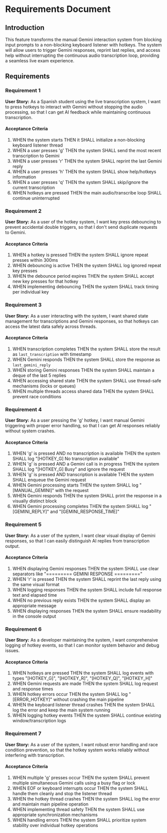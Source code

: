 # Requirements Document

## Introduction

This feature transforms the manual Gemini interaction system from blocking input prompts to a non-blocking keyboard listener with hotkeys. The system will allow users to trigger Gemini responses, reprint last replies, and access help without interrupting the continuous audio transcription loop, providing a seamless live exam experience.

## Requirements

### Requirement 1

**User Story:** As a Spanish student using the live transcription system, I want to press hotkeys to interact with Gemini without stopping the audio processing, so that I can get AI feedback while maintaining continuous transcription.

#### Acceptance Criteria

1. WHEN the system starts THEN it SHALL initialize a non-blocking keyboard listener thread
2. WHEN a user presses 'g' THEN the system SHALL send the most recent transcription to Gemini
3. WHEN a user presses 'r' THEN the system SHALL reprint the last Gemini reply
4. WHEN a user presses 'h' THEN the system SHALL show help/hotkeys information
5. WHEN a user presses 'q' THEN the system SHALL skip/ignore the current transcription
6. WHEN hotkeys are pressed THEN the main audio/transcribe loop SHALL continue uninterrupted

### Requirement 2

**User Story:** As a user of the hotkey system, I want key press debouncing to prevent accidental double triggers, so that I don't send duplicate requests to Gemini.

#### Acceptance Criteria

1. WHEN a hotkey is pressed THEN the system SHALL ignore repeat presses within 300ms
2. WHEN debouncing is active THEN the system SHALL log ignored repeat key presses
3. WHEN the debounce period expires THEN the system SHALL accept new key presses for that hotkey
4. WHEN implementing debouncing THEN the system SHALL track timing per individual key

### Requirement 3

**User Story:** As a user interacting with the system, I want shared state management for transcriptions and Gemini responses, so that hotkeys can access the latest data safely across threads.

#### Acceptance Criteria

1. WHEN transcription completes THEN the system SHALL store the result as `last_transcription` with timestamp
2. WHEN Gemini responds THEN the system SHALL store the response as `last_gemini_reply`
3. WHEN storing Gemini responses THEN the system SHALL maintain a deque of the last 5 replies
4. WHEN accessing shared state THEN the system SHALL use thread-safe mechanisms (locks or queues)
5. WHEN multiple threads access shared data THEN the system SHALL prevent race conditions

### Requirement 4

**User Story:** As a user pressing the 'g' hotkey, I want manual Gemini triggering with proper error handling, so that I can get AI responses reliably without system crashes.

#### Acceptance Criteria

1. WHEN 'g' is pressed AND no transcription is available THEN the system SHALL log "[HOTKEY_G] No transcription available"
2. WHEN 'g' is pressed AND a Gemini call is in progress THEN the system SHALL log "[HOTKEY_G] Busy" and ignore the request
3. WHEN 'g' is pressed AND transcription is available THEN the system SHALL enqueue the Gemini request
4. WHEN Gemini processing starts THEN the system SHALL log "[MANUAL_GEMINI]" with the request
5. WHEN Gemini responds THEN the system SHALL print the response in a visually distinct block
6. WHEN Gemini processing completes THEN the system SHALL log "[GEMINI_REPLY]" and "[GEMINI_RESPONSE_TIME]"

### Requirement 5

**User Story:** As a user of the system, I want clear visual display of Gemini responses, so that I can easily distinguish AI replies from transcription output.

#### Acceptance Criteria

1. WHEN displaying Gemini responses THEN the system SHALL use clear separators like "========= GEMINI RESPONSE ========="
2. WHEN 'r' is pressed THEN the system SHALL reprint the last reply using the same visual format
3. WHEN logging responses THEN the system SHALL include full response text and elapsed time
4. WHEN no previous reply exists THEN the system SHALL display an appropriate message
5. WHEN displaying responses THEN the system SHALL ensure readability in the console output

### Requirement 6

**User Story:** As a developer maintaining the system, I want comprehensive logging of hotkey events, so that I can monitor system behavior and debug issues.

#### Acceptance Criteria

1. WHEN hotkeys are pressed THEN the system SHALL log events with types "[HOTKEY_G]", "[HOTKEY_R]", "[HOTKEY_Q]", "[HOTKEY_H]"
2. WHEN Gemini requests are made THEN the system SHALL log request and response times
3. WHEN hotkey errors occur THEN the system SHALL log "[ERROR_HOTKEY]" without crashing the main pipeline
4. WHEN the keyboard listener thread crashes THEN the system SHALL log the error and keep the main system running
5. WHEN logging hotkey events THEN the system SHALL continue existing window/transcription logs

### Requirement 7

**User Story:** As a user of the system, I want robust error handling and race condition prevention, so that the hotkey system works reliably without interfering with transcription.

#### Acceptance Criteria

1. WHEN multiple 'g' presses occur THEN the system SHALL prevent multiple simultaneous Gemini calls using a busy flag or lock
2. WHEN EOF or keyboard interrupts occur THEN the system SHALL handle them cleanly and stop the listener thread
3. WHEN the hotkey thread crashes THEN the system SHALL log the error and maintain main pipeline operation
4. WHEN implementing thread safety THEN the system SHALL use appropriate synchronization mechanisms
5. WHEN handling errors THEN the system SHALL prioritize system stability over individual hotkey operations